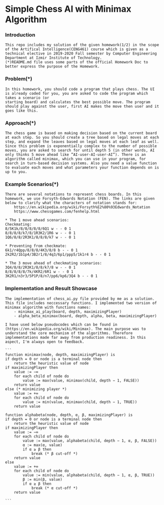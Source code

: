 # Simple Chess AI with Minimax Algorithm

### Introduction

    This repo includes my solution of the given homework(1/2) in the scope of the Artifical Intelligence(CENG461) course which is given as a technical elective in 2019-2020 Fall semester by Computer Engineering Department at Izmir Institute of Technology.
    (*)README.md file uses some parts of the official Homework Doc to better express the purpose of the Homework. 

### Problem(*) 

    In this homework, you should code a program that plays chess. The UI is already coded for you, you are asked to code the program which takes a scenario (or
    starting board) and calculates the best possible move. The program should play against the user, first AI makes the move then user and it goes like this.

### Approach(*)

    The chess game is based on making decision based on the current board at each step. So you should create a tree based on legal moves at each step, and expand the leaves based on legal moves at each leaf as well. Since this problem is exponentially complex to the number of possible moves, you are asked to search for until depth 5 (in other words, AI only thinks 5 move ahead like ”AI-user-AI-user-AI”). There is an algorithm called minimax, which you can use in your program, for search in turn-based decision systems. Also you need a value function to evaluate each moves and what parameters your function depends on is up to you.

### Example Scenarios(*)

    There are several notations to represent chess boards. In this homework, we use Forsyth-Edwards Notation (FEN). The links are given below to clarify what the characters of notation stands for:
        https://en.wikipedia.org/wiki/Forsyth%E2%80%93Edwards_Notation
        https://www.chessgames.com/fenhelp.html

    * The 1 move ahead scenarios:
    Checkmating:
    8/5K1k/8/8/8/8/8/6Q1 w - - 0 1
    8/8/8/8/k7/8/1R3K2/1R6 w - - 0 1
    1Q6/8/8/2R3K1/8/8/8/k7 w - - 0 1

    * Preventing from checkmate:
    6k1/r4Qpp/8/8/8/4K3/8/8 b - - 0 1
    2k2R2/1b1p4/3B2r1/8/4q3/6p1/ppp5/1k1r4 b - - 0 1

    * The 3 move ahead of checkmating scenarios:
    3Q4/8/8/2R3K1/8/8/k7/8 w - - 0 1
    8/8/8/8/8/7k/4KR2/6R1 w - - 0 1
    3K2R1/n3r3/5P1P/8/n7/pp6/kp6/3Q4 b - - 0 1

### Implementation and Result Showcase

    The implementation of chess_ai.py file provided by me as a solution. This file includes neccessary functions. I implemented two version of minimax algorithm with functions names:
        - minimax_ai_play(board, depth, maximizingPlayer)
        - alpha_beta_minimax(board, depth, alpha, beta, maximizingPlayer)

    I have used below pseudocodes which can be found in (https://en.wikipedia.org/wiki/Minimax). The main purpose was to understand the core mechanism of the algorithms. Therefore implementations made far away from production readiness. In this aspect, I'm always open to feedback.

    ```
    function minimax(node, depth, maximizingPlayer) is
    if depth = 0 or node is a terminal node then
        return the heuristic value of node
    if maximizingPlayer then
        value := −∞
        for each child of node do
            value := max(value, minimax(child, depth − 1, FALSE))
        return value
    else (* minimizing player *)
        value := +∞
        for each child of node do
            value := min(value, minimax(child, depth − 1, TRUE))
        return value

    function alphabeta(node, depth, α, β, maximizingPlayer) is
    if depth = 0 or node is a terminal node then
        return the heuristic value of node
    if maximizingPlayer then
        value := −∞
        for each child of node do
            value := max(value, alphabeta(child, depth − 1, α, β, FALSE))
            α := max(α, value)
            if α ≥ β then
                break (* β cut-off *)
        return value
    else
        value := +∞
        for each child of node do
            value := min(value, alphabeta(child, depth − 1, α, β, TRUE))
            β := min(β, value)
            if α ≥ β then
                break (* α cut-off *)
        return value

    ```
